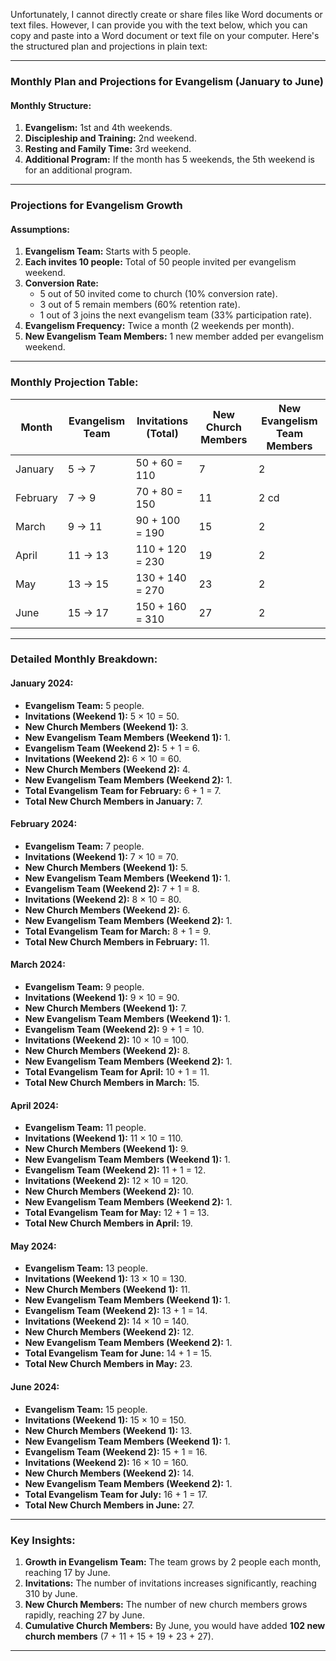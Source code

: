 Unfortunately, I cannot directly create or share files like Word documents or text files. However, I can provide you with the text below, which you can copy and paste into a Word document or text file on your computer. Here's the structured plan and projections in plain text:

---

### **Monthly Plan and Projections for Evangelism (January to June)**

#### **Monthly Structure:**
1. **Evangelism:** 1st and 4th weekends.
2. **Discipleship and Training:** 2nd weekend.
3. **Resting and Family Time:** 3rd weekend.
4. **Additional Program:** If the month has 5 weekends, the 5th weekend is for an additional program.

---

### **Projections for Evangelism Growth**

#### **Assumptions:**
1. **Evangelism Team:** Starts with 5 people.
2. **Each invites 10 people:** Total of 50 people invited per evangelism weekend.
3. **Conversion Rate:**
   - 5 out of 50 invited come to church (10% conversion rate).
   - 3 out of 5 remain members (60% retention rate).
   - 1 out of 3 joins the next evangelism team (33% participation rate).
4. **Evangelism Frequency:** Twice a month (2 weekends per month).
5. **New Evangelism Team Members:** 1 new member added per evangelism weekend.

---

### **Monthly Projection Table:**

| Month       | Evangelism Team | Invitations (Total) | New Church Members | New Evangelism Team Members |
|-------------|------------------|----------------------|---------------------|-----------------------------|
| January     | 5 → 7            | 50 + 60 = 110        | 7                   | 2                           |
| February    | 7 → 9            | 70 + 80 = 150        | 11                  | 2                    cd        |
| March       | 9 → 11           | 90 + 100 = 190       | 15                  | 2                           |
| April       | 11 → 13          | 110 + 120 = 230      | 19                  | 2                           |
| May         | 13 → 15          | 130 + 140 = 270      | 23                  | 2                           |
| June        | 15 → 17          | 150 + 160 = 310      | 27                  | 2                           |

---

### **Detailed Monthly Breakdown:**

#### **January 2024:**
- **Evangelism Team:** 5 people.
- **Invitations (Weekend 1):** 5 × 10 = 50.
- **New Church Members (Weekend 1):** 3.
- **New Evangelism Team Members (Weekend 1):** 1.
- **Evangelism Team (Weekend 2):** 5 + 1 = 6.
- **Invitations (Weekend 2):** 6 × 10 = 60.
- **New Church Members (Weekend 2):** 4.
- **New Evangelism Team Members (Weekend 2):** 1.
- **Total Evangelism Team for February:** 6 + 1 = 7.
- **Total New Church Members in January:** 7.

#### **February 2024:**
- **Evangelism Team:** 7 people.
- **Invitations (Weekend 1):** 7 × 10 = 70.
- **New Church Members (Weekend 1):** 5.
- **New Evangelism Team Members (Weekend 1):** 1.
- **Evangelism Team (Weekend 2):** 7 + 1 = 8.
- **Invitations (Weekend 2):** 8 × 10 = 80.
- **New Church Members (Weekend 2):** 6.
- **New Evangelism Team Members (Weekend 2):** 1.
- **Total Evangelism Team for March:** 8 + 1 = 9.
- **Total New Church Members in February:** 11.

#### **March 2024:**
- **Evangelism Team:** 9 people.
- **Invitations (Weekend 1):** 9 × 10 = 90.
- **New Church Members (Weekend 1):** 7.
- **New Evangelism Team Members (Weekend 1):** 1.
- **Evangelism Team (Weekend 2):** 9 + 1 = 10.
- **Invitations (Weekend 2):** 10 × 10 = 100.
- **New Church Members (Weekend 2):** 8.
- **New Evangelism Team Members (Weekend 2):** 1.
- **Total Evangelism Team for April:** 10 + 1 = 11.
- **Total New Church Members in March:** 15.

#### **April 2024:**
- **Evangelism Team:** 11 people.
- **Invitations (Weekend 1):** 11 × 10 = 110.
- **New Church Members (Weekend 1):** 9.
- **New Evangelism Team Members (Weekend 1):** 1.
- **Evangelism Team (Weekend 2):** 11 + 1 = 12.
- **Invitations (Weekend 2):** 12 × 10 = 120.
- **New Church Members (Weekend 2):** 10.
- **New Evangelism Team Members (Weekend 2):** 1.
- **Total Evangelism Team for May:** 12 + 1 = 13.
- **Total New Church Members in April:** 19.

#### **May 2024:**
- **Evangelism Team:** 13 people.
- **Invitations (Weekend 1):** 13 × 10 = 130.
- **New Church Members (Weekend 1):** 11.
- **New Evangelism Team Members (Weekend 1):** 1.
- **Evangelism Team (Weekend 2):** 13 + 1 = 14.
- **Invitations (Weekend 2):** 14 × 10 = 140.
- **New Church Members (Weekend 2):** 12.
- **New Evangelism Team Members (Weekend 2):** 1.
- **Total Evangelism Team for June:** 14 + 1 = 15.
- **Total New Church Members in May:** 23.

#### **June 2024:**
- **Evangelism Team:** 15 people.
- **Invitations (Weekend 1):** 15 × 10 = 150.
- **New Church Members (Weekend 1):** 13.
- **New Evangelism Team Members (Weekend 1):** 1.
- **Evangelism Team (Weekend 2):** 15 + 1 = 16.
- **Invitations (Weekend 2):** 16 × 10 = 160.
- **New Church Members (Weekend 2):** 14.
- **New Evangelism Team Members (Weekend 2):** 1.
- **Total Evangelism Team for July:** 16 + 1 = 17.
- **Total New Church Members in June:** 27.

---

### **Key Insights:**
1. **Growth in Evangelism Team:** The team grows by 2 people each month, reaching 17 by June.
2. **Invitations:** The number of invitations increases significantly, reaching 310 by June.
3. **New Church Members:** The number of new church members grows rapidly, reaching 27 by June.
4. **Cumulative Church Members:** By June, you would have added **102 new church members** (7 + 11 + 15 + 19 + 23 + 27).

---

